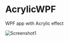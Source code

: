 # AcrylicWPF
WPF app with Acrylic effect

![Screenshot1](https://raw.githubusercontent.com/bbougot/AcrylicWPF/master/AcrylicWPF/Acrylic.PNG)
